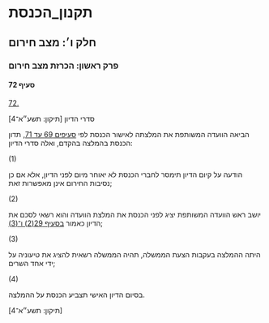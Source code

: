# תקנון_הכנסת

## חלק ו׳: מצב חירום

### פרק ראשון: הכרזת מצב חירום

#### סעיף 72

[72.](https://he.wikisource.org/wiki/%D7%AA%D7%A7%D7%A0%D7%95%D7%9F_%D7%94%D7%9B%D7%A0%D7%A1%D7%AA#%D7%A1%D7%A2%D7%99%D7%A3_72)

סדרי הדיון [תיקון: תשע״א־4]

הביאה הוועדה המשותפת את המלצתה לאישור הכנסת לפי [סעיפים 69 עד 71](https://he.wikisource.org/wiki/%D7%AA%D7%A7%D7%A0%D7%95%D7%9F_%D7%94%D7%9B%D7%A0%D7%A1%D7%AA#%D7%A1%D7%A2%D7%99%D7%A3_69), תדון הכנסת בהמלצה בהקדם, ואלה סדרי הדיון:

(1)

הודעה על קיום הדיון תימסר לחברי הכנסת לא יאוחר מיום לפני הדיון, אלא אם כן נסיבות החירום אינן מאפשרות זאת;

(2)

יושב ראש הוועדה המשותפת יציג לפני הכנסת את המלצת הוועדה והוא רשאי לסכם את הדיון כאמור [בסעיף 29(2) ו־(3)](https://he.wikisource.org/wiki/%D7%AA%D7%A7%D7%A0%D7%95%D7%9F_%D7%94%D7%9B%D7%A0%D7%A1%D7%AA#%D7%A1%D7%A2%D7%99%D7%A3_29);

(3)

היתה ההמלצה בעקבות הצעת הממשלה, תהיה הממשלה רשאית להציג את טיעוניה על ידי אחד השרים;

(4)

בסיום הדיון האישי תצביע הכנסת על ההמלצה.

[תיקון: תשע״א־4]